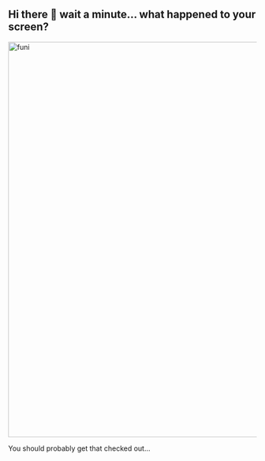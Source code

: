 ## Hi there 👋 wait a minute... what happened to your screen?

<img width="1000" height="800" alt="funi" src="https://github.com/user-attachments/assets/8a667c5c-0ca9-41c4-9b71-ecaa90a41992" />

You should probably get that checked out...
<!--
**ZenBubble/ZenBubble** is a ✨ _special_ ✨ repository because its `README.md` (this file) appears on your GitHub profile.

Here are some ideas to get you started:

- 🔭 I’m currently working on ...
- 🌱 I’m currently learning ...
- 👯 I’m looking to collaborate on ...
- 🤔 I’m looking for help with ...
- 💬 Ask me about ...
- 📫 How to reach me: ...
- 😄 Pronouns: ...
- ⚡ Fun fact: ...
-->
